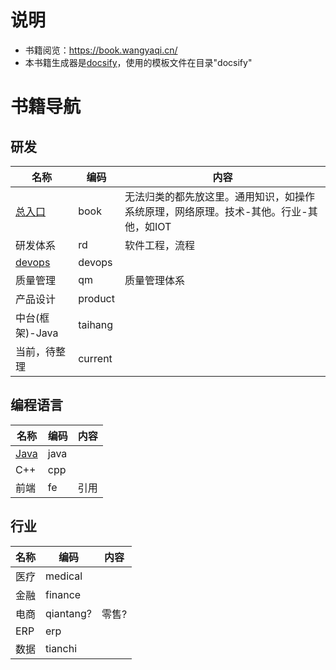 # 说明
* 书籍阅览：https://book.wangyaqi.cn/
* 本书籍生成器是[docsify](https://docsify.js.org/)，使用的模板文件在目录"docsify"

# 书籍导航

## 研发

| 名称 | 编码 | 内容 |
| - | - | - |
| [总入口](https://book.wangyaqi.cn/) | book | 无法归类的都先放这里。通用知识，如操作系统原理，网络原理。技术-其他。行业-其他，如IOT |
| 研发体系 | rd | 软件工程，流程 | N |  |
| [devops](https://devops.wangyaqi.cn/) | devops |
| 质量管理 | qm | 质量管理体系 |
| 产品设计 | product |  |
| 中台(框架)-Java | taihang |  |
| 当前，待整理 | current |  |

## 编程语言
| 名称 | 编码 | 内容 |
| - | - | - |
| [Java](https://java.wangyaqi.cn/) | java |  |
| C++ | cpp |  |
| 前端 | fe | 引用 |

## 行业
| 名称 | 编码 | 内容 |
| - | - | - |
| 医疗 | medical |  |
| 金融 | finance |  |
| 电商 | qiantang? | 零售? |
| ERP | erp |  |
| 数据 | tianchi |  |
